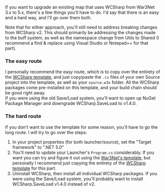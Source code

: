 If you want to upgrade an existing map that uses WCSharp from War3Net 3.x to 5.x, there's a few things you'll have to do. I'd say that there is an easy and a hard way, and I'll go over them both.  

Note that for either approach, you'll still need to address breaking changes from WCSharp v2. This should primarily be addressing the changes made to the buff system, as well as the namespace change from Utils to Shared (I recommend a find & replace using Visual Studio or Notepad++ for that part).

### The easy route

I personally recommend the easy route, which is to copy over the entirety of the [WCSharp template](getting-started.md), and just copy/paste the `.cs` files of your own Source project into the template, as well as your `source.w3x` folder. All the WCSharp packages come pre-installed on this template, and your build chain should be good right away.  
If you were using the old Save/Load system, you'll want to open up NuGet Package Manager and downgrade WCSharp.SaveLoad to v1.4.0.

### The hard route

If you don't want to use the template for some reason, you'll have to go the long route. I will try to go over the steps:

1. In your project properties (for both launcher/source), set the "Target framework" to ".NET 5.0"
2. You'll need to update your Launcher's `Program.cs` considerably. If you want you can try and figure it out using the [War3Net's template](https://github.com/Drake53/War3Map.Template/tree/master/src/War3Map.Template.Launcher), but personally I recommend just copying the entirety of the [WCSharp template](getting-started.md) for this part.
3. Uninstall WCSharp, then install all individual WCSharp packages. If you were using the Save/Load system, you'll probably want to install WCSharp.SaveLoad v1.4.0 instead of v2.
